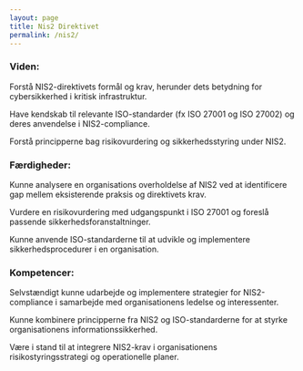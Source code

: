 ```yaml
---
layout: page
title: Nis2 Direktivet
permalink: /nis2/
---
```


### Viden:

Forstå NIS2-direktivets formål og krav, herunder dets betydning for cybersikkerhed i kritisk infrastruktur.

Have kendskab til relevante ISO-standarder (fx ISO 27001 og ISO 27002) og deres anvendelse i NIS2-compliance.

Forstå principperne bag risikovurdering og sikkerhedsstyring under NIS2.


### Færdigheder:

Kunne analysere en organisations overholdelse af NIS2 ved at identificere gap mellem eksisterende praksis og direktivets krav.

Vurdere en risikovurdering med udgangspunkt i ISO 27001 og foreslå passende sikkerhedsforanstaltninger.

Kunne anvende ISO-standarderne til at udvikle og implementere sikkerhedsprocedurer i en organisation.


### Kompetencer:

Selvstændigt kunne udarbejde og implementere strategier for NIS2-compliance i samarbejde med organisationens ledelse og interessenter.

Kunne kombinere principperne fra NIS2 og ISO-standarderne for at styrke organisationens informationssikkerhed.

Være i stand til at integrere NIS2-krav i organisationens risikostyringsstrategi og operationelle planer.